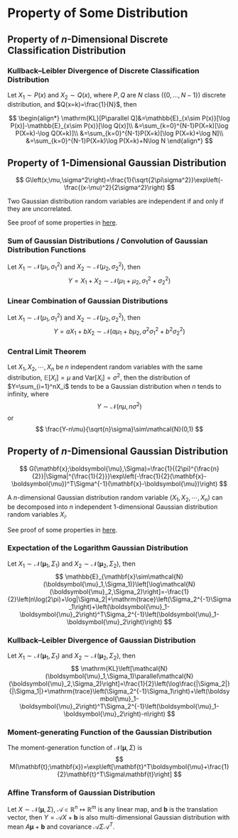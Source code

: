 # Property of Some Distribution

## Property of $n$-Dimensional Discrete Classification Distribution

### Kullback–Leibler Divergence of Discrete Classification Distribution

Let $X_1\sim P(x)$ and $X_2\sim Q(x)$, where $P,Q$ are $N$ class ($\{0,\dots,N-1\}$) discrete distribution, and $Q(x=k)=\frac{1}{N}$, then

$$
\begin{align*}
\mathrm{KL}[P\parallel Q]&=\mathbb{E}_{x\sim P(x)}[\log P(x)]-\mathbb{E}_{x\sim P(x)}[\log Q(x)]\\
&=\sum_{k=0}^{N-1}P(X=k)[\log P(X=k)-\log Q(X=k)]\\
&=\sum_{k=0}^{N-1}P(X=k)[\log P(X=k)+\log N]\\
&=\sum_{k=0}^{N-1}P(X=k)\log P(X=k)+N\log N
\end{align*}
$$

## Property of $1$-Dimensional Gaussian Distribution

$$
G\left(x;\mu,\sigma^2\right)=\frac{1}{\sqrt{2\pi\sigma^2}}\exp\left(-\frac{(x-\mu)^2}{2\sigma^2}\right)
$$

Two Gaussian distribution random variables are independent if and only if they are uncorrelated.

See proof of some properties in [here](Prove%201D-Gaussian.md).

### Sum of Gaussian Distributions / Convolution of Gaussian Distribution Functions

Let $X_1\sim\mathcal{N}(\mu_1,\sigma_1^2)$ and $X_2\sim\mathcal{N}(\mu_2,\sigma_2^2)$, then
$$
Y=X_1+X_2\sim\mathcal{N}(\mu_1+\mu_2,\sigma_1^2+\sigma_2^2)
$$

### Linear Combination of Gaussian Distributions

Let $X_1\sim\mathcal{N}(\mu_1,\sigma_1^2)$ and $X_2\sim\mathcal{N}(\mu_2,\sigma_2^2)$, then
$$
Y=aX_1+bX_2\sim\mathcal{N}(a\mu_1+b\mu_2,a^2\sigma_1^2+b^2\sigma_2^2)
$$

### Central Limit Theorem

Let $X_1,X_2,\cdots,X_n$ be $n$ independent random variables with the same distribution, $\mathbb{E}[X_i]=\mu$ and $\mathrm{Var}[X_i]=\sigma^2$, then the distribution of $Y=\sum_{i=1}^nX_i$ tends to be a Gaussian distribution when $n$ tends to infinity, where
$$
Y\sim\mathcal{N}(n\mu,n\sigma^2)
$$
or
$$
\frac{Y-n\mu}{\sqrt{n}\sigma}\sim\mathcal{N}(0,1)
$$

## Property of $n$-Dimensional Gaussian Distribution

$$
G(\mathbf{x};\boldsymbol{\mu},\Sigma)=\frac{1}{(2\pi)^{\frac{n}{2}}|\Sigma|^{\frac{1}{2}}}\exp\left(-\frac{1}{2}(\mathbf{x}-\boldsymbol{\mu})^T\Sigma^{-1}(\mathbf{x}-\boldsymbol{\mu})\right)
$$

A $n$-dimensional Gaussian distribution random variable $(X_1,X_2,\cdots,X_n)$ can be decomposed into $n$ independent $1$-dimensional Gaussian distribution random variables $X_i$.

See proof of some properties in [here](Prove%20nD-Gaussian.md).

### Expectation of the Logarithm Gaussian Distribution

Let $X_1\sim\mathcal{N}(\boldsymbol{\mu}_1,\Sigma_1)$ and $X_2\sim\mathcal{N}(\boldsymbol{\mu}_2,\Sigma_2)$, then
$$
\mathbb{E}_{\mathbf{x}\sim\mathcal{N}(\boldsymbol{\mu}_1,\Sigma_1)}\left[\log\mathcal{N}(\boldsymbol{\mu}_2,\Sigma_2)\right]=-\frac{1}{2}\left(n\log(2\pi)+\log|\Sigma_2|+\mathrm{trace}\left(\Sigma_2^{-1}\Sigma_1\right)+\left(\boldsymbol{\mu}_1-\boldsymbol{\mu}_2\right)^T\Sigma_2^{-1}\left(\boldsymbol{\mu}_1-\boldsymbol{\mu}_2\right)\right)
$$

### Kullback–Leibler Divergence of Gaussian Distribution

Let $X_1\sim\mathcal{N}(\boldsymbol{\mu}_1,\Sigma_1)$ and $X_2\sim\mathcal{N}(\boldsymbol{\mu}_2,\Sigma_2)$, then
$$
\mathrm{KL}\left[\mathcal{N}(\boldsymbol{\mu}_1,\Sigma_1)\parallel\mathcal{N}(\boldsymbol{\mu}_2,\Sigma_2)\right]=\frac{1}{2}\left(\log\frac{|\Sigma_2|}{|\Sigma_1|}+\mathrm{trace}\left(\Sigma_2^{-1}\Sigma_1\right)+\left(\boldsymbol{\mu}_1-\boldsymbol{\mu}_2\right)^T\Sigma_2^{-1}\left(\boldsymbol{\mu}_1-\boldsymbol{\mu}_2\right)-n\right)
$$

### Moment-generating Function of the Gaussian Distribution

The moment-generation function of $\mathcal{N}(\boldsymbol{\mu},\Sigma)$ is
$$
M(\mathbf{t};\mathbf{x})=\exp\left[\mathbf{t}^T\boldsymbol{\mu}+\frac{1}{2}\mathbf{t}^T\Sigma\mathbf{t}\right]
$$

### Affine Transform of Gaussian Distribution

Let $X\sim\mathcal{N}(\boldsymbol{\mu},\Sigma)$, $\mathcal{A}\in\mathbb{R}^{n}\mapsto\mathbb{R}^{m}$ is any linear map, and $\mathbf{b}$ is the translation vector, then $Y=\mathcal{A}X+\mathbf{b}$ is also multi-dimensional Gaussian distribution with mean $A\boldsymbol{\mu}+\mathbf{b}$ and covariance $\mathcal{A}\Sigma\mathcal{A}^T$.
